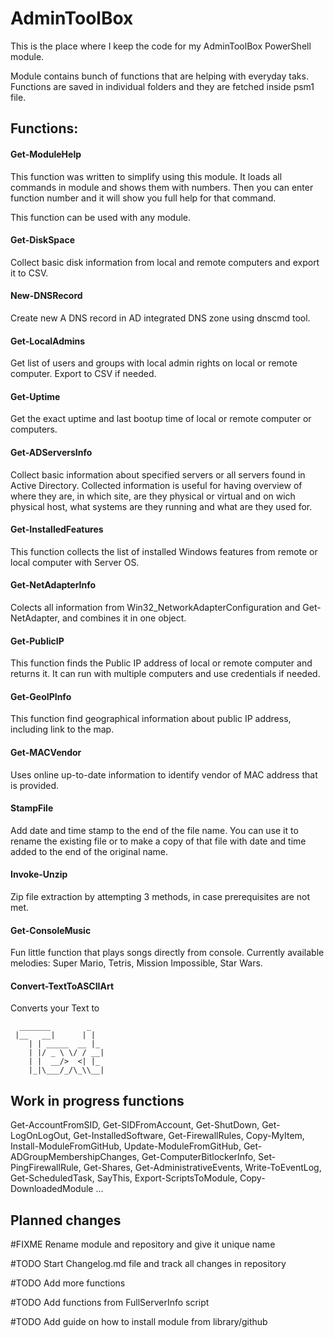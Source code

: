 # AdminToolBox
This is the place where I keep the code for my AdminToolBox PowerShell module.

Module contains bunch of functions that are helping with everyday taks. Functions are saved in individual folders and they are fetched inside psm1 file.


## Functions:

#### Get-ModuleHelp
This function was written to simplify using this module.
It loads all commands in module and shows them with numbers. Then you can enter function number and it will show you full help for that command.

This function can be used with any module.

#### Get-DiskSpace
Collect basic disk information from local and remote computers and export it to CSV.

#### New-DNSRecord
Create new A DNS record in AD integrated DNS zone using dnscmd tool.

#### Get-LocalAdmins
Get list of users and groups with local admin rights on local or remote computer. Export to CSV if needed.

#### Get-Uptime
Get the exact uptime and last bootup time of local or remote computer or computers.

#### Get-ADServersInfo
Collect basic information about specified servers or all servers found in Active Directory. Collected information is useful for having overview of where they are, in which site, are they physical or virtual and on wich physical host, what systems are they running and what are they used for.

#### Get-InstalledFeatures
This function collects the list of installed Windows features from remote or local computer with Server OS.

#### Get-NetAdapterInfo
Colects all information from Win32_NetworkAdapterConfiguration and Get-NetAdapter, and combines it in one object.

#### Get-PublicIP
This function finds the Public IP address of local or remote computer and returns it. It can run with multiple computers and use credentials if needed.

#### Get-GeoIPInfo
This function find geographical information about public IP address, including link to the map.

#### Get-MACVendor
Uses online up-to-date information to identify vendor of MAC address that is provided.

#### StampFile
Add date and time stamp to the end of the file name. You can use it to rename the existing file or to make a copy of that file with date and time added to the end of the original name.

#### Invoke-Unzip
Zip file extraction by attempting 3 methods, in case prerequisites are not met.

#### Get-ConsoleMusic
Fun little function that plays songs directly from console. Currently available melodies: Super Mario, Tetris, Mission Impossible, Star Wars.

#### Convert-TextToASCIIArt
Converts your Text to
```
  _______        _   
 |__   __|      | |  
    | | _____  __ |_ 
    | |/ _ \ \/ / __|
    | |  __/>  <| |_ 
    |_|\___/_/\_\\__|
```

## Work in progress functions
Get-AccountFromSID, Get-SIDFromAccount, Get-ShutDown, Get-LogOnLogOut, Get-InstalledSoftware, Get-FirewallRules, Copy-MyItem, Install-ModuleFromGitHub, Update-ModuleFromGitHub, Get-ADGroupMembershipChanges, Get-ComputerBitlockerInfo, Set-PingFirewallRule, Get-Shares, Get-AdministrativeEvents, Write-ToEventLog, Get-ScheduledTask, SayThis, Export-ScriptsToModule, Copy-DownloadedModule  ...

## Planned changes
#FIXME Rename module and repository and give it unique name

#TODO Start Changelog.md file and track all changes in repository

#TODO Add more functions

#TODO Add functions from FullServerInfo script

#TODO Add guide on how to install module from library/github

